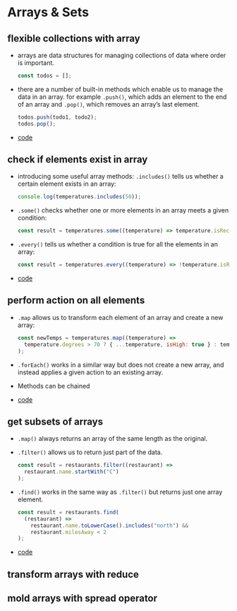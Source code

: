 # Arrays & Sets

## flexible collections with array

- arrays are data structures for managing collections of data where order is important.

  ```js
  const todos = [];
  ```

- there are a number of built-in methods which enable us to manage the data in an array. for example `.push()`, which adds an element to the end of an array and `.pop()`, which removes an array&rsquo;s last element.

  ```js
  todos.push(todo1, todo2);
  todos.pop();
  ```

- [code](step_01/src/app.js)

## check if elements exist in array

- introducing some useful array methods: `.includes()` tells us whether a certain element exists in an array:

  ```js
  console.log(temperatures.includes(50));
  ```

- `.some()` checks whether one or more elements in an array meets a given condition:

  ```js
  const result = temperatures.some((temperature) => temperature.isRecordTemp);
  ```

- `.every()` tells us whether a condition is true for all the elements in an array:

  ```js
  const result = temperatures.every((temperature) => !temperature.isRecordTemp);
  ```

- [code](step_02/src/app.js)

## perform action on all elements

- `.map` allows us to transform each element of an array and create a new array:

  ```js
  const newTemps = temperatures.map((temperature) =>
    temperature.degrees > 70 ? { ...temperature, isHigh: true } : temperature
  );
  ```

- `.forEach()` works in a similar way but does not create a new array, and instead applies a given action to an existing array.
- Methods can be chained
- [code](step_03/src/app.js)

## get subsets of arrays

- `.map()` always returns an array of the same length as the original.
- `.filter()` allows us to return just part of the data.

  ```js
  const result = restaurants.filter((restaurant) =>
    restaurant.name.startWith("C")
  );
  ```

- `.find()` works in the same way as `.filter()` but returns just one array element.

  ```js
  const result = restaurants.find(
    (restaurant) =>
      restaurant.name.toLowerCase().includes("north") &&
      restaurant.milesAway < 2
  );
  ```

- [code](step_04/src/app.js)

## transform arrays with reduce

## mold arrays with spread operator
